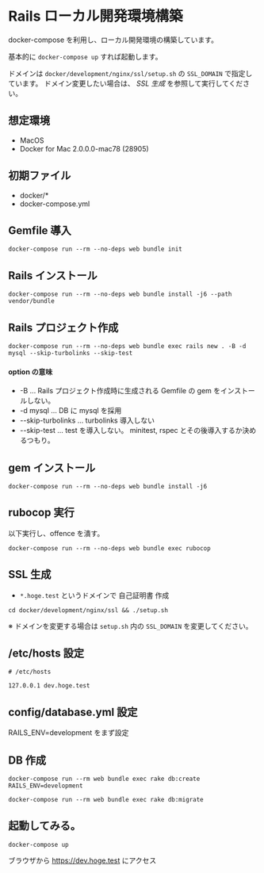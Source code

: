 # Rails ローカル開発環境構築

docker-compose を利用し、ローカル開発環境の構築しています。

基本的に `docker-compose up` すれば起動します。

ドメインは `docker/development/nginx/ssl/setup.sh` の `SSL_DOMAIN` で指定しています。
ドメイン変更したい場合は、 *SSL 生成* を参照して実行してください。


## 想定環境

* MacOS
* Docker for Mac 2.0.0.0-mac78 (28905)

## 初期ファイル

* docker/*
* docker-compose.yml

## Gemfile 導入

```
docker-compose run --rm --no-deps web bundle init
```

## Rails インストール

```
docker-compose run --rm --no-deps web bundle install -j6 --path vendor/bundle
```

## Rails プロジェクト作成

```
docker-compose run --rm --no-deps web bundle exec rails new . -B -d mysql --skip-turbolinks --skip-test
```

#### option の意味

* -B ... Rails プロジェクト作成時に生成される Gemfile の gem をインストールしない。
* -d mysql ... DB に mysql を採用
* --skip-turbolinks ... turbolinks 導入しない
* --skip-test ... test を導入しない。 minitest, rspec とその後導入するか決めるつもり。

## gem インストール

```
docker-compose run --rm --no-deps web bundle install -j6
```

## rubocop 実行

以下実行し、offence を潰す。

```
docker-compose run --rm --no-deps web bundle exec rubocop
```

## SSL 生成

* `*.hoge.test` というドメインで 自己証明書 作成

```
cd docker/development/nginx/ssl && ./setup.sh
```

※ ドメインを変更する場合は `setup.sh` 内の `SSL_DOMAIN` を変更してください。

## /etc/hosts 設定

```
# /etc/hosts

127.0.0.1 dev.hoge.test
```

## config/database.yml 設定

RAILS_ENV=development をまず設定

## DB 作成

```
docker-compose run --rm web bundle exec rake db:create RAILS_ENV=development
```

```
docker-compose run --rm web bundle exec rake db:migrate
```

## 起動してみる。

```
docker-compose up
```

ブラウザから https://dev.hoge.test にアクセス
